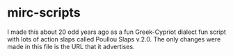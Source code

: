 # mirc-scripts
I made this about 20 odd years ago as a fun Greek-Cypriot dialect fun script with lots of action slaps called Poullou Slaps v.2.0. 
The only changes were made in this file is the URL that it advertises.
